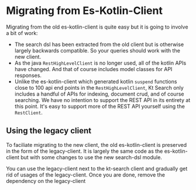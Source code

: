 # Migrating from Es-Kotlin-Client 

Migrating from the old es-kotlin-client is quite easy but it is going to involve a bit of work:

- The search dsl has been extracted from the old client but is otherwise largely backwards compatible. So your queries should work with the new client.
- As the java `RestHighLevelClient` is no longer used, all of the kotlin APIs have changed. And that of course includes model classes for API responses.
- Unlike the es-kotlin-client which generated kotlin `suspend` functions close to 100 api end points in the `RestHighLevelClient`, Kt Search only includes a handful of APIs for indexing, document crud, and of course searching. We have no intention to support the REST API in its entirety at this point. It's easy to support more of the REST API yourself using the `RestClient`.

## Using the legacy client

To faciliate migrating to the new client, the old es-kotlin-client is preserved in the form of the legacy-client. It is largely the same code as the es-kotlin-client but with some changes to use the new search-dsl module.

You can use the legacy-client next to the kt-search client and gradually get rid of usages of the legacy-client. Once you are done, remove the dependency on the legacy-client


